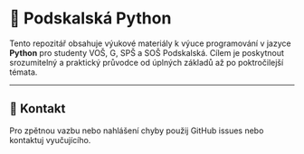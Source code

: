 # 🐍 Podskalská Python

Tento repozitář obsahuje výukové materiály k výuce programování v jazyce **Python** pro studenty VOŠ, G, SPŠ a SOŠ Podskalská. Cílem je poskytnout srozumitelný a praktický průvodce od úplných základů až po poktročilejší témata.

---

## 📩 Kontakt

Pro zpětnou vazbu nebo nahlášení chyby použij GitHub issues nebo kontaktuj vyučujícího.
